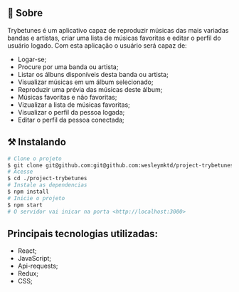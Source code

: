 ## 🧐 Sobre

<p align="left"> 
	Trybetunes é um aplicativo capaz de reproduzir músicas das mais variadas bandas e artistas, criar uma lista de músicas favoritas e editar o perfil do usuário logado. Com esta aplicação o usuário será capaz de:

- Logar-se;
- Procure por uma banda ou artista;
- Listar os álbuns disponíveis desta banda ou artista;
- Visualizar músicas em um álbum selecionado;
- Reproduzir uma prévia das músicas deste álbum;
- Músicas favoritas e não favoritas;
- Vizualizar a lista de músicas favoritas;
- Visualizar o perfil da pessoa logada;
- Editar o perfil da pessoa conectada;
</p>

## ⚒ Instalando <a name = "installing"></a>

```bash
# Clone o projeto
$ git clone git@github.com:git@github.com:wesleymktd/project-trybetunes.git
# Acesse
$ cd ./project-trybetunes
# Instale as dependencias
$ npm install
# Inicie o projeto
$ npm start
# O servidor vai inicar na porta <http://localhost:3000>
```

## Principais tecnologias utilizadas:

- React;
- JavaScript;
- Api-requests;
- Redux;
- CSS;

